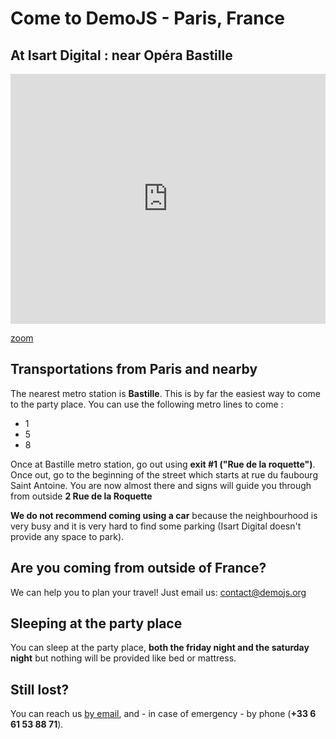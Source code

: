 
# Come to DemoJS - Paris, France

## At Isart Digital : near Opéra Bastille
<iframe style="width:100%; height:400px" frameborder="0" scrolling="no" marginheight="0" marginwidth="0" src="http://maps.google.fr/maps?f=q&amp;source=s_q&amp;hl=fr&amp;geocode=&amp;q=ISART+DIGITAL,+Rue+de+la+Roquette,+Paris&amp;aq=0&amp;sll=46.75984,1.738281&amp;sspn=10.178118,19.204102&amp;ie=UTF8&amp;hq=ISART+DIGITAL,&amp;hnear=Rue+de+la+Roquette,+75011+Paris&amp;ll=48.856386,2.370901&amp;spn=0.013553,0.027466&amp;z=15&amp;iwloc=A&amp;output=embed"></iframe>

<a href="http://maps.google.fr/maps?f=q&amp;source=embed&amp;hl=fr&amp;geocode=&amp;q=ISART+DIGITAL,+Rue+de+la+Roquette,+Paris&amp;aq=0&amp;sll=46.75984,1.738281&amp;sspn=10.178118,19.204102&amp;ie=UTF8&amp;hq=ISART+DIGITAL,&amp;hnear=Rue+de+la+Roquette,+75011+Paris&amp;t=h&amp;ll=48.856386,2.370901&amp;spn=0.013553,0.027466&amp;z=15&amp;iwloc=A">zoom</a>

## Transportations from Paris and nearby
The nearest metro station is <strong>Bastille</strong>. This is by far the easiest way to come to the party place. You can use the following metro lines to come : 

 * 1
 * 5
 * 8

Once at Bastille metro station, go out using <strong>exit #1 ("Rue de la roquette")</strong>. Once out, go to the beginning of the street which starts at rue du faubourg Saint Antoine. You are now almost there and signs will guide you through from outside **2 Rue de la Roquette**

**We do not recommend coming using a car** because the neighbourhood is very busy and it is very hard to find some parking (Isart Digital doesn't provide any space to park).

## Are you coming from outside of France?
We can help you to plan your travel! Just email us: <a href="mailto:contact@demojs.org" target="_blank">contact@demojs.org</a>

## Sleeping at the party place
You can sleep at the party place, <strong>both the friday night and the saturday night</strong> but nothing will be provided like bed or mattress.

## Still lost?
You can reach us [by email](mailto:contact@demojs.org), and - in case of emergency - by phone (<strong>+33 6 61 53 88 71</strong>).</p>
